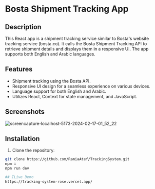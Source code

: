 # Bosta Shipment Tracking App

## Description

This React app is a shipment tracking service similar to Bosta's website tracking service (bosta.co). It calls the Bosta Shipment Tracking API to retrieve shipment details and displays them in a responsive UI. The app supports both English and Arabic languages.

## Features

- Shipment tracking using the Bosta API.
- Responsive UI design for a seamless experience on various devices.
- Language support for both English and Arabic.
- Utilizes React, Context for state management, and JavaScript.

## Screenshots

![screencapture-localhost-5173-2024-02-17-01_52_22](https://github.com/RaniaAtef/TrackingSystem/assets/33877902/26f37065-4df1-4fc8-9da6-dbfd5522fd6d)


## Installation

1. Clone the repository:

```bash
git clone https://github.com/RaniaAtef/TrackingSystem.git
npm i
npm run dev

## ILive Demo
https://tracking-system-rose.vercel.app/
